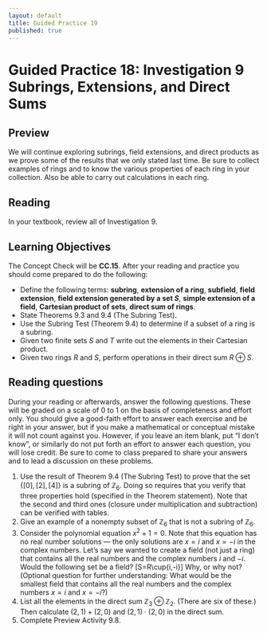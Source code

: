 ```yaml
---
layout: default
title: Guided Practice 19
published: true
---
```



# Guided Practice 18: Investigation 9 Subrings, Extensions, and Direct Sums

## Preview

We will continue exploring subrings, field extensions, and direct products as we prove some of the results that we only stated last time. Be sure to collect examples of rings and to know the various properties of each ring in your collection. Also be able to carry out calculations in each ring.

## Reading

In your textbook, review all of Investigation 9.

## Learning Objectives 

The Concept Check will be __CC.15__. After your reading and practice you should come prepared to do the following:

+ Define the following terms: __subring__, __extension of a ring__, __subfield__, __field extension__, __field extension generated by a set $S$__, __simple extension of a field__, __Cartesian product of sets__, __direct sum of rings__.
+ State Theorems 9.3 and 9.4 (The Subring Test).
+ Use the Subring Test (Theorem 9.4) to determine if a subset of a ring is a subring.
+ Given two finite sets $S$ and $T$ write out the elements in their Cartesian product.
+ Given two rings $R$ and $S$, perform operations in their direct sum $R\oplus S$.

## Reading questions

During your reading or afterwards, answer the following questions. These will be graded on a scale of 0 to 1 on the basis of completeness and effort only. You should give a good-faith effort to answer each exercise and be right in your answer, but if you make a mathematical or conceptual mistake it will not count against you. However, if you leave an item blank, put “I don’t know”, or similarly do not put forth an effort to answer each question, you will lose credit. Be sure to come to class prepared to share your answers and to lead a discussion on these problems.

1. Use the result of Theorem 9.4 (The Subring Test) to prove that the set $\{[0],[2],[4]\}$ is a subring of $\mathbb{Z}_6$. Doing so requires that you verify that three properties hold (specified in the Theorem statement). Note that the second and third ones (closure under multiplication and subtraction) can be verified with tables.
2. Give an example of a nonempty subset of $\mathbb{Z}_6$ that is not a subring of $\mathbb{Z}_6$.
3. Consider the polynomial equation $x^2+1=0$. Note that this equation has no real number solutions — the only solutions are $x=i$ and $x=-i$ in the complex numbers. Let’s say we wanted to create a field (not just a ring) that contains all the real numbers and the complex numbers $i$ and $-i$. Would the following set be a field?
\[S=R\cup\{i,-i\}\]
Why, or why not? (Optional question for further understanding: What would be the smallest field that contains all the real numbers and the complex numbers $x=i$ and $x=-i$?)
4. List all the elements in the direct sum $\mathbb{Z}_3\oplus\mathbb{Z}_2$. (There are six of these.) Then calculate $(2,1)+(2,0)$ and $(2,1)\cdot(2,0)$ in the direct sum.
5. Complete Preview Activity 9.8.

